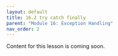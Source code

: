 ```yaml
---
layout: default
title: 16.2 try catch finally
parent: "Module 16: Exception Handling"
nav_order: 2
---
```


Content for this lesson is coming soon.

